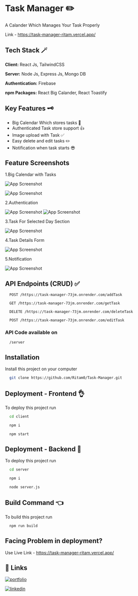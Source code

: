 # Task Manager ✏️

A Calander Which Manages Your Task Properly

Link - https://task-manager-ritam.vercel.app/

## Tech Stack 🪄

**Client:** React Js, TailwindCSS

**Server:** Node Js, Express Js, Mongo DB

**Authentication:** Firebase

**npm Packages:** React Big Calander, React Toastify

## Key Features 🗝️

- Big Calendar Which stores tasks 📅
- Authenticated Task store support 👍
- Image upload with Task ✅
- Easy delete and edit tasks ✏️
- Notification when task starts 😎

## Feature Screenshots

1.Big Calendar with Tasks

![App Screenshot](https://res.cloudinary.com/djyxyaqno/image/upload/v1726755361/Screenshot_2024-09-19_194505_jcjdlt.png)

![App Screenshot](https://res.cloudinary.com/djyxyaqno/image/upload/v1726756089/Screenshot_2024-09-19_195747_uk9ibt.png)

2.Authentication

![App Screenshot](https://res.cloudinary.com/djyxyaqno/image/upload/v1726755786/Screenshot_2024-09-19_194957_pmbyjy.png)
![App Screenshot](https://res.cloudinary.com/djyxyaqno/image/upload/v1726755786/Screenshot_2024-09-19_194941_nvs9rb.png)

3.Task For Selected Day Section

![App Screenshot](https://res.cloudinary.com/djyxyaqno/image/upload/v1726755478/Screenshot_2024-09-19_194726_ms6jod.png)

4.Task Details Form

![App Screenshot](https://res.cloudinary.com/djyxyaqno/image/upload/v1726755787/Screenshot_2024-09-19_195028_wqsae3.png)

5.Notification

![App Screenshot](https://res.cloudinary.com/djyxyaqno/image/upload/v1726755787/Screenshot_2024-09-19_195209_axxwc5.png)

## API Endpoints (CRUD) ✅

```http
  POST /https://task-manager-73jm.onrender.com/addTask
```

```http
  GET /https://task-manager-73jm.onrender.com/getTask
```

```http
  DELETE /https://task-manager-73jm.onrender.com/deleteTask
```

```http
  POST /https://task-manager-73jm.onrender.com/editTask
```

### API Code available on

```http
  /server
```

## Installation

Install this project on your computer

```bash
  git clone https://github.com/Ritam0/Task-Manager.git
```

## Deployment - Frontend 👌

To deploy this project run

```bash
  cd client
```

```bash
  npm i
```

```bash
  npm start
```

## Deployment - Backend 🤞

To deploy this project run

```bash
  cd server
```

```bash
  npm i
```

```bash
  node server.js
```

## Build Command 👈

To build this project run

```bash
  npm run build
```

## Facing Problem in deployment?

Use Live Link - https://task-manager-ritam.vercel.app/

## 🔗 Links

[![portfolio](https://img.shields.io/badge/my_portfolio-000?style=for-the-badge&logo=ko-fi&logoColor=white)](https://www.ritammajumder.tech/)

[![linkedin](https://img.shields.io/badge/linkedin-0A66C2?style=for-the-badge&logo=linkedin&logoColor=white)](https://www.linkedin.com/in/ritam-majumder-krover/)
